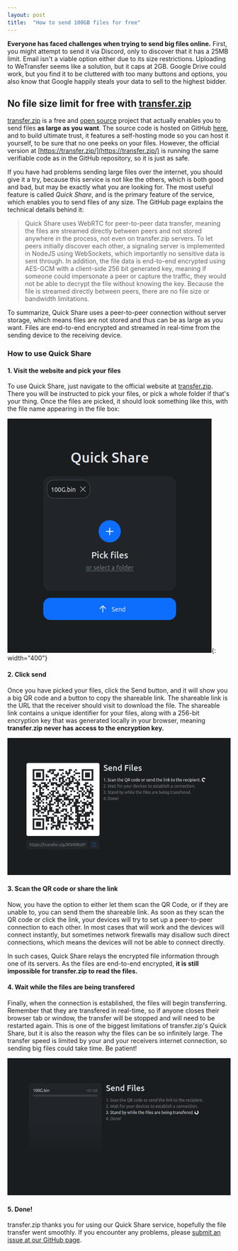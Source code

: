 ```yaml
---
layout: post
title:  "How to send 100GB files for free"
---
```

**Everyone has faced challenges when trying to send big files online.** First, you might attempt to send it via Discord, only to discover that it has a 25MB limit. Email isn't a viable option either due to its size restrictions. Uploading to WeTransfer seems like a solution, but it caps at 2GB. Google Drive could work, but you find it to be cluttered with too many buttons and options, you also know that Google happily steals your data to sell to the highest bidder. 

<!-- ...so enter transfer.zip: -->

## No file size limit for free with **[transfer.zip](https://transfer.zip/)**

[transfer.zip](https://transfer.zip/) is a free and [open source](https://github.com/robinkarlberg/transfer.zip-web) project that actually enables you to send files **as large as you want**. The source code is hosted on GitHub [here](https://github.com/robinkarlberg/transfer.zip-web), and to build ultimate trust, it features a self-hosting mode so you can host it yourself, to be sure that no one peeks on your files. However, the official version at [https://transfer.zip/](https://transfer.zip/) is running the same verifiable code as in the GitHub repository, so it is just as safe.

If you have had problems sending large files over the internet, you should give it a try, because this service is not like the others, which is both good and bad, but may be exactly what you are looking for. The most useful feature is called *Quick Share*, and is the primary feature of the service, which enables you to send files of any size. The GitHub page explains the technical details behind it:

> Quick Share uses WebRTC for peer-to-peer data transfer, meaning the files are streamed directly between peers and not stored anywhere in the process, not even on transfer.zip servers. To let peers initially discover each other, a signaling server is implemented in NodeJS using WebSockets, which importantly no sensitive data is sent through. In addition, the file data is end-to-end encrypted using AES-GCM with a client-side 256 bit generated key, meaning if someone could impersonate a peer or capture the traffic, they would not be able to decrypt the file without knowing the key. Because the file is streamed directly between peers, there are no file size or bandwidth limitations.

To summarize, Quick Share uses a peer-to-peer connection without server storage, which means files are not stored and thus can be as large as you want. Files are end-to-end encrypted and streamed in real-time from the sending device to the receiving device.

### How to use Quick Share

#### **1. Visit the website and pick your files**

To use Quick Share, just navigate to the official website at [transfer.zip](https://transfer.zip/). There you will be instructed to pick your files, or pick a whole folder if that's your thing. Once the files are picked, it should look something like this, with the file name appearing in the file box:

<!-- ![Quick Share landing page](/assets/img/quick-share-new.png){: width="400"} -->
![Screenshot of Quick Share showing that the user has picked a 100GB file](/assets/img/quick-share-100g.png){: width="400"}

#### **2. Click send**

Once you have picked your files, click the Send button, and it will show you a big QR code and a button to copy the shareable link. The shareable link is the URL that the receiver should visit to download the file. The shareable link contains a unique identifier for your files, along with a 256-bit encryption key that was generated locally in your browser, meaning **transfer.zip never has access to the encryption key.**

![Screenshot of Quick Share showing a big QR code and that the user is waiting for someone to scan it](/assets/img/quick-share-progress-1.png)

#### **3. Scan the QR code or share the link**

Now, you have the option to either let them scan the QR Code, or if they are unable to, you can send them the shareable link. As soon as they scan the QR code or click the link, your devices will try to set up a peer-to-peer connection to each other. In most cases that will work and the devices will connect instantly, but sometimes network firewalls may disallow such direct connections, which means the devices will not be able to connect directly. 

In such cases, Quick Share relays the encrypted file information through one of its servers. As the files are end-to-end encrypted, **it is still impossible for transfer.zip to read the files.**

#### **4. Wait while the files are being transfered**

Finally, when the connection is established, the files will begin transferring. Remember that they are transfered in real-time, so if anyone closes their browser tab or window, the transfer will be stopped and will need to be restarted again. This is one of the biggest limitations of transfer.zip's Quick Share, but it is also the reason why the files can be so infinitely large. The transfer speed is limited by your and your receivers internet connection, so sending big files could take time. Be patient!

![Screenshot of Quick Share showing the 100GB file is being downloaded](/assets/img/quick-share-progress-100g-3.png)

#### **5. Done!**

transfer.zip thanks you for using our Quick Share service, hopefully the file transfer went smoothly. If you encounter any problems, please [submit an issue at our GitHub page](https://github.com/robinkarlberg/transfer.zip-web/issues).